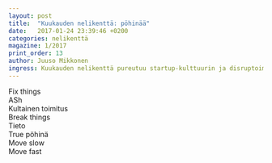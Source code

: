 ```yaml
---
layout: post
title:  "Kuukauden nelikenttä: pöhinää"
date:   2017-01-24 23:39:46 +0200
categories: nelikenttä
magazine: 1/2017
print_order: 13
author: Juuso Mikkonen
ingress: Kuukauden nelikenttä pureutuu startup-kulttuurin ja disruptoimisen ytimeen ja etsii toimivinta operaatiostrategiaa.
---
```


<div class="fourfold clearfix">
    <div class="fourfold__row">
        <div class="fourfold__cell">Fix things</div>
        <div class="fourfold__cell">ASh</div>
        <div class="fourfold__cell">Kultainen toimitus</div>
    </div>
    <div class="fourfold__row">
        <div class="fourfold__cell">Break things</div>
        <div class="fourfold__cell">Tieto</div>
        <div class="fourfold__cell">True pöhinä</div>
    </div>
    <div class="fourfold__row">
        <div class="fourfold__cell"></div>
        <div class="fourfold__cell">Move slow</div>
        <div class="fourfold__cell">Move fast</div>
    </div>
</div>
